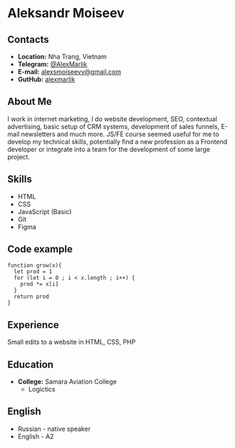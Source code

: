 # Aleksandr Moiseev

## Contacts

- __Location:__ Nha Trang, Vietnam
- __Telegram:__ [@AlexMarlik](https://t.me/AlexMarlik)
- __E-mail:__ alexsmoiseevv@gmail.com
- __GutHub:__ [alexmarlik](https://github.com/AlexMarlik)

## About Me

I work in internet marketing, I do website development, SEO, contextual advertising, basic setup of CRM systems, development of sales funnels, E-mail newsletters and much more. JS/FE course seemed useful for me to develop my technical skills, potentially find a new profession as a Frontend developer or integrate into a team for the development of some large project.

## Skills

- HTML
- CSS
- JavaScript (Basic)
- Git
- Figma

## Code example

```
function grow(x){
  let prod = 1
  for (let i = 0 ; i < x.length ; i++) {
    prod *= x[i]
  }
  return prod
}
```

## Experience

Small edits to a website in HTML, CSS, PHP

## Education

- __College:__ Samara Aviation College
    - Logictics

## English

- Russian - native speaker
- English - A2